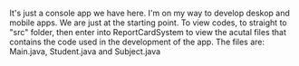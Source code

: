 It's just a console app we have here.
I'm on my way to develop deskop and mobile apps. We are just at the starting point.
To view codes, to straight to "src" folder, then enter into ReportCardSystem to view the acutal files that contains the code used in the development of the app.
The files are: Main.java, Student.java and Subject.java
